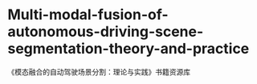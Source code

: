 # Multi-modal-fusion-of-autonomous-driving-scene-segmentation-theory-and-practice
《模态融合的自动驾驶场景分割：理论与实践》书籍资源库
